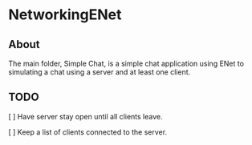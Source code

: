 # NetworkingENet

## About
The main folder, Simple Chat, is a simple chat application using ENet to simulating a chat using a server and at least one client.

## TODO
[ ] Have server stay open until all clients leave.

[ ] Keep a list of clients connected to the server.
